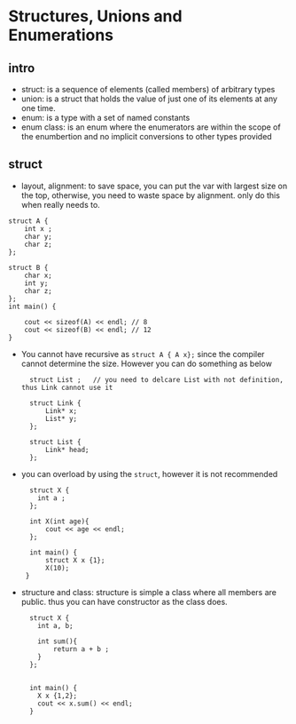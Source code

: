 # Structures, Unions and Enumerations 


## intro
* struct: is a sequence of elements (called members) of arbitrary types
* union: is a struct that holds the value of just one of its elements at any one time.
* enum: is a type with a set of named constants 
* enum class: is an enum where the enumerators are within the scope of the enumbertion and no implicit conversions to other types provided

## struct
* layout, alignment: to save space, you can put the var with largest size on the top, otherwise, you need to waste space by alignment. only do this when really needs to.
```
struct A {
    int x ;
    char y;
    char z;
};

struct B {
    char x;
    int y;
    char z;
};
int main() {
    
    cout << sizeof(A) << endl; // 8
    cout << sizeof(B) << endl; // 12
}
```
* You cannot have recursive as `struct A { A x};` since the compiler cannot determine the size. However you can do something as below
  ```
    struct List ;   // you need to delcare List with not definition, thus Link cannot use it 

    struct Link {
        Link* x;
        List* y;
    };

    struct List {
        Link* head;
    };
  ```
* you can overload by using the `struct`, however it is not recommended
  ```
    struct X {
      int a ; 
    };

    int X(int age){
        cout << age << endl;
    };

    int main() {
        struct X x {1};
        X(10);
   } 
  ```
* structure and class: structure is simple a class where all members are public. thus you can have constructor as the class does. 
  ```
    struct X {
      int a, b;
    
      int sum(){
          return a + b ;
      }
    };


    int main() {
      X x {1,2};
      cout << x.sum() << endl;
    }
  ```
